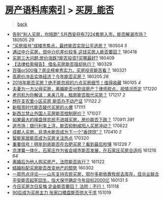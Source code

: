 [房产语料库索引](../../README.md)  > [买房_能否](买房_能否.md)
====
> [back](../README.md)

- [告别&quot;别人买房，你陪跑&quot; 5月西安将有7224套房入市，能否解渴市场？](http://jkwz.applinzi.com/ittc/7099303561513141255.html#%E5%91%8A%E5%88%AB%26quot%3B%E5%88%AB%E4%BA%BA%E4%B9%B0%E6%88%BF%EF%BC%8C%E4%BD%A0%E9%99%AA%E8%B7%91%26quot%3B+5%E6%9C%88%E8%A5%BF%E5%AE%89%E5%B0%86%E6%9C%897224%E5%A5%97%E6%88%BF%E5%85%A5%E5%B8%82%EF%BC%8C%E8%83%BD%E5%90%A6%E8%A7%A3%E6%B8%B4%E5%B8%82%E5%9C%BA%EF%BC%9F) 180505 *29* 
- [“买房摇号”成楼市焦点，最终能否实现公平选房？](http://jkwz.applinzi.com/ittc/7099299076548068358.html#%E2%80%9C%E4%B9%B0%E6%88%BF%E6%91%87%E5%8F%B7%E2%80%9D%E6%88%90%E6%A5%BC%E5%B8%82%E7%84%A6%E7%82%B9%EF%BC%8C%E6%9C%80%E7%BB%88%E8%83%BD%E5%90%A6%E5%AE%9E%E7%8E%B0%E5%85%AC%E5%B9%B3%E9%80%89%E6%88%BF%EF%BC%9F) 180504 *5* 
- [通过中介买房，但中介吃差价较多   这钱买房人能否要回？](http://jkwz.applinzi.com/ittc/7093328828959294471.html#%E9%80%9A%E8%BF%87%E4%B8%AD%E4%BB%8B%E4%B9%B0%E6%88%BF%EF%BC%8C%E4%BD%86%E4%B8%AD%E4%BB%8B%E5%90%83%E5%B7%AE%E4%BB%B7%E8%BE%83%E5%A4%9A+++%E8%BF%99%E9%92%B1%E4%B9%B0%E6%88%BF%E4%BA%BA%E8%83%BD%E5%90%A6%E8%A6%81%E5%9B%9E%EF%BC%9F) 180418  
- [买房三大问题:房价涨跌?能否投资?买哪最好?](http://jkwz.applinzi.com/ittc/7089941474794013713.html#%E4%B9%B0%E6%88%BF%E4%B8%89%E5%A4%A7%E9%97%AE%E9%A2%98%3A%E6%88%BF%E4%BB%B7%E6%B6%A8%E8%B7%8C%3F%E8%83%BD%E5%90%A6%E6%8A%95%E8%B5%84%3F%E4%B9%B0%E5%93%AA%E6%9C%80%E5%A5%BD%3F) 180409  
- [【法律检索报告】  借名买房能否阻却执行？](http://jkwz.applinzi.com/ittc/7085822923141284871.html#%E3%80%90%E6%B3%95%E5%BE%8B%E6%A3%80%E7%B4%A2%E6%8A%A5%E5%91%8A%E3%80%91++%E5%80%9F%E5%90%8D%E4%B9%B0%E6%88%BF%E8%83%BD%E5%90%A6%E9%98%BB%E5%8D%B4%E6%89%A7%E8%A1%8C%EF%BC%9F) 180329  
- [百强or500强？房企榜单秀实力，买房投资能否看？](http://jkwz.applinzi.com/ittc/7082965698026669066.html#%E7%99%BE%E5%BC%BAor500%E5%BC%BA%EF%BC%9F%E6%88%BF%E4%BC%81%E6%A6%9C%E5%8D%95%E7%A7%80%E5%AE%9E%E5%8A%9B%EF%BC%8C%E4%B9%B0%E6%88%BF%E6%8A%95%E8%B5%84%E8%83%BD%E5%90%A6%E7%9C%8B%EF%BC%9F) 180321  
- [高房价冲击实体经济？今年能否买房？](http://jkwz.applinzi.com/ittc/7066717214403462154.html#%E9%AB%98%E6%88%BF%E4%BB%B7%E5%86%B2%E5%87%BB%E5%AE%9E%E4%BD%93%E7%BB%8F%E6%B5%8E%EF%BC%9F%E4%BB%8A%E5%B9%B4%E8%83%BD%E5%90%A6%E4%B9%B0%E6%88%BF%EF%BC%9F) 180205 *28* 
- [2018年能否买房？绝不能忽视的六点买房细节！值得收藏](http://jkwz.applinzi.com/ittc/7055068093783475211.html#2018%E5%B9%B4%E8%83%BD%E5%90%A6%E4%B9%B0%E6%88%BF%EF%BC%9F%E7%BB%9D%E4%B8%8D%E8%83%BD%E5%BF%BD%E8%A7%86%E7%9A%84%E5%85%AD%E7%82%B9%E4%B9%B0%E6%88%BF%E7%BB%86%E8%8A%82%EF%BC%81%E5%80%BC%E5%BE%97%E6%94%B6%E8%97%8F) 180105 *4* 
- [夫妻为一方父母买房，离婚能否分割该房产？律师观点，视情况而定](http://jkwz.applinzi.com/ittc/7049215606618850320.html#%E5%A4%AB%E5%A6%BB%E4%B8%BA%E4%B8%80%E6%96%B9%E7%88%B6%E6%AF%8D%E4%B9%B0%E6%88%BF%EF%BC%8C%E7%A6%BB%E5%A9%9A%E8%83%BD%E5%90%A6%E5%88%86%E5%89%B2%E8%AF%A5%E6%88%BF%E4%BA%A7%EF%BC%9F%E5%BE%8B%E5%B8%88%E8%A7%82%E7%82%B9%EF%BC%8C%E8%A7%86%E6%83%85%E5%86%B5%E8%80%8C%E5%AE%9A) 171220  
- [老司机为你解读：未来几年，租房能否取代买房？](http://jkwz.applinzi.com/ittc/7048115169215906832.html#%E8%80%81%E5%8F%B8%E6%9C%BA%E4%B8%BA%E4%BD%A0%E8%A7%A3%E8%AF%BB%EF%BC%9A%E6%9C%AA%E6%9D%A5%E5%87%A0%E5%B9%B4%EF%BC%8C%E7%A7%9F%E6%88%BF%E8%83%BD%E5%90%A6%E5%8F%96%E4%BB%A3%E4%B9%B0%E6%88%BF%EF%BC%9F) 171217 *2* 
- [想在支农里小区买房 能否办不动产证](http://jkwz.applinzi.com/ittc/7038694446286242832.html#%E6%83%B3%E5%9C%A8%E6%94%AF%E5%86%9C%E9%87%8C%E5%B0%8F%E5%8C%BA%E4%B9%B0%E6%88%BF+%E8%83%BD%E5%90%A6%E5%8A%9E%E4%B8%8D%E5%8A%A8%E4%BA%A7%E8%AF%81) 171122 *2* 
- [新租赁时代能否替代买房的火爆](http://jkwz.applinzi.com/ittc/7034715070704124944.html#%E6%96%B0%E7%A7%9F%E8%B5%81%E6%97%B6%E4%BB%A3%E8%83%BD%E5%90%A6%E6%9B%BF%E4%BB%A3%E4%B9%B0%E6%88%BF%E7%9A%84%E7%81%AB%E7%88%86) 171111  
- [新西兰禁止外国人买房能否控制房价？](http://jkwz.applinzi.com/ittc/7029088401263952913.html#%E6%96%B0%E8%A5%BF%E5%85%B0%E7%A6%81%E6%AD%A2%E5%A4%96%E5%9B%BD%E4%BA%BA%E4%B9%B0%E6%88%BF%E8%83%BD%E5%90%A6%E6%8E%A7%E5%88%B6%E6%88%BF%E4%BB%B7%EF%BC%9F) 171027  
- [如果最大的接盘侠农民不进城买房，房价能否下跌？](http://jkwz.applinzi.com/ittc/7011679955468157968.html#%E5%A6%82%E6%9E%9C%E6%9C%80%E5%A4%A7%E7%9A%84%E6%8E%A5%E7%9B%98%E4%BE%A0%E5%86%9C%E6%B0%91%E4%B8%8D%E8%BF%9B%E5%9F%8E%E4%B9%B0%E6%88%BF%EF%BC%8C%E6%88%BF%E4%BB%B7%E8%83%BD%E5%90%A6%E4%B8%8B%E8%B7%8C%EF%BC%9F) 170911 *391* 
- [追市场｜银行利率上浮，能否抑制咸阳人买房冲动？](http://jkwz.applinzi.com/ittc/6982034280614986757.html#%E8%BF%BD%E5%B8%82%E5%9C%BA%EF%BD%9C%E9%93%B6%E8%A1%8C%E5%88%A9%E7%8E%87%E4%B8%8A%E6%B5%AE%EF%BC%8C%E8%83%BD%E5%90%A6%E6%8A%91%E5%88%B6%E5%92%B8%E9%98%B3%E4%BA%BA%E4%B9%B0%E6%88%BF%E5%86%B2%E5%8A%A8%EF%BC%9F) 170622  
- [成都人买房，非清水能否成为下一个“香饽饽”？](http://jkwz.applinzi.com/ittc/6954835272511521797.html#%E6%88%90%E9%83%BD%E4%BA%BA%E4%B9%B0%E6%88%BF%EF%BC%8C%E9%9D%9E%E6%B8%85%E6%B0%B4%E8%83%BD%E5%90%A6%E6%88%90%E4%B8%BA%E4%B8%8B%E4%B8%80%E4%B8%AA%E2%80%9C%E9%A6%99%E9%A5%BD%E9%A5%BD%E2%80%9D%EF%BC%9F) 170410 *2* 
- [智能家居能否成为买房关注热点](http://jkwz.applinzi.com/ittc/6947160837797184517.html#%E6%99%BA%E8%83%BD%E5%AE%B6%E5%B1%85%E8%83%BD%E5%90%A6%E6%88%90%E4%B8%BA%E4%B9%B0%E6%88%BF%E5%85%B3%E6%B3%A8%E7%83%AD%E7%82%B9) 170320  
- [重要信号！明年到底能否在合肥买房？看到最后秒懂](http://jkwz.applinzi.com/ittc/6916598776231101445.html#%E9%87%8D%E8%A6%81%E4%BF%A1%E5%8F%B7%EF%BC%81%E6%98%8E%E5%B9%B4%E5%88%B0%E5%BA%95%E8%83%BD%E5%90%A6%E5%9C%A8%E5%90%88%E8%82%A5%E4%B9%B0%E6%88%BF%EF%BC%9F%E7%9C%8B%E5%88%B0%E6%9C%80%E5%90%8E%E7%A7%92%E6%87%82) 161228 *7* 
- [京津冀一体化，石家庄作为省会城市能否发展，在石家庄买房合适吗](http://jkwz.applinzi.com/ittc/6912174522320290821.html#%E4%BA%AC%E6%B4%A5%E5%86%80%E4%B8%80%E4%BD%93%E5%8C%96%EF%BC%8C%E7%9F%B3%E5%AE%B6%E5%BA%84%E4%BD%9C%E4%B8%BA%E7%9C%81%E4%BC%9A%E5%9F%8E%E5%B8%82%E8%83%BD%E5%90%A6%E5%8F%91%E5%B1%95%EF%BC%8C%E5%9C%A8%E7%9F%B3%E5%AE%B6%E5%BA%84%E4%B9%B0%E6%88%BF%E5%90%88%E9%80%82%E5%90%97) 161216 *64* 
- [离婚后为他人购买房产，法院能否执行？](http://jkwz.applinzi.com/ittc/6903256864329827332.html#%E7%A6%BB%E5%A9%9A%E5%90%8E%E4%B8%BA%E4%BB%96%E4%BA%BA%E8%B4%AD%E4%B9%B0%E6%88%BF%E4%BA%A7%EF%BC%8C%E6%B3%95%E9%99%A2%E8%83%BD%E5%90%A6%E6%89%A7%E8%A1%8C%EF%BC%9F) 161122  
- [结婚标配买房能否改变地产的颓势](http://jkwz.applinzi.com/ittc/6805020668554904581.html#%E7%BB%93%E5%A9%9A%E6%A0%87%E9%85%8D%E4%B9%B0%E6%88%BF%E8%83%BD%E5%90%A6%E6%94%B9%E5%8F%98%E5%9C%B0%E4%BA%A7%E7%9A%84%E9%A2%93%E5%8A%BF) 160302  
- [一周热点评论——山东支持农民买房，鄂尔多斯依靠牧民去库存，佳兆业联合平安能否起死回生，恒大保守确定今年目标2000亿](http://jkwz.applinzi.com/ittc/6793391054460027908.html#%E4%B8%80%E5%91%A8%E7%83%AD%E7%82%B9%E8%AF%84%E8%AE%BA%E2%80%94%E2%80%94%E5%B1%B1%E4%B8%9C%E6%94%AF%E6%8C%81%E5%86%9C%E6%B0%91%E4%B9%B0%E6%88%BF%EF%BC%8C%E9%84%82%E5%B0%94%E5%A4%9A%E6%96%AF%E4%BE%9D%E9%9D%A0%E7%89%A7%E6%B0%91%E5%8E%BB%E5%BA%93%E5%AD%98%EF%BC%8C%E4%BD%B3%E5%85%86%E4%B8%9A%E8%81%94%E5%90%88%E5%B9%B3%E5%AE%89%E8%83%BD%E5%90%A6%E8%B5%B7%E6%AD%BB%E5%9B%9E%E7%94%9F%EF%BC%8C%E6%81%92%E5%A4%A7%E4%BF%9D%E5%AE%88%E7%A1%AE%E5%AE%9A%E4%BB%8A%E5%B9%B4%E7%9B%AE%E6%A0%872000%E4%BA%BF) 160131 *5* 
- [今日买房次日反悔 定金能否要回？ 法院：不行！](http://jkwz.applinzi.com/ittc/6766070845835576325.html#%E4%BB%8A%E6%97%A5%E4%B9%B0%E6%88%BF%E6%AC%A1%E6%97%A5%E5%8F%8D%E6%82%94+%E5%AE%9A%E9%87%91%E8%83%BD%E5%90%A6%E8%A6%81%E5%9B%9E%EF%BC%9F+%E6%B3%95%E9%99%A2%EF%BC%9A%E4%B8%8D%E8%A1%8C%EF%BC%81) 151118  
- [90后成为买房主力 张家口楼盘能否供大于求](http://jkwz.applinzi.com/ittc/6754823567997764613.html#90%E5%90%8E%E6%88%90%E4%B8%BA%E4%B9%B0%E6%88%BF%E4%B8%BB%E5%8A%9B+%E5%BC%A0%E5%AE%B6%E5%8F%A3%E6%A5%BC%E7%9B%98%E8%83%BD%E5%90%A6%E4%BE%9B%E5%A4%A7%E4%BA%8E%E6%B1%82) 151019  
